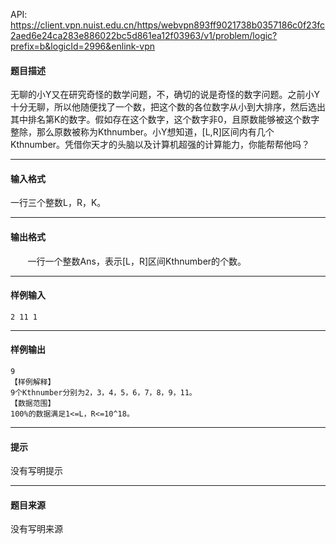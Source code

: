 API: https://client.vpn.nuist.edu.cn/https/webvpn893ff9021738b0357186c0f23fc2aed6e24ca283e886022bc5d861ea12f03963/v1/problem/logic?prefix=b&logicId=2996&enlink-vpn

#### 题目描述

无聊的小Y又在研究奇怪的数学问题，不，确切的说是奇怪的数字问题。之前小Y十分无聊，所以他随便找了一个数，把这个数的各位数字从小到大排序，然后选出其中排名第K的数字。假如存在这个数字，这个数字非0，且原数能够被这个数字整除，那么原数被称为Kthnumber。小Y想知道，\[L,R\]区间内有几个Kthnumber。凭借你天才的头脑以及计算机超强的计算能力，你能帮帮他吗？

---

#### 输入格式

一行三个整数L，R，K。

---

#### 输出格式

       一行一个整数Ans，表示\[L，R\]区间Kthnumber的个数。

---

#### 样例输入
```
2 11 1

```

---

#### 样例输出
```
9
【样例解释】
9个Kthnumber分别为2，3，4，5，6，7，8，9，11。
【数据范围】
100%的数据满足1<=L，R<=10^18。
```

---

#### 提示

没有写明提示

---

#### 题目来源

没有写明来源